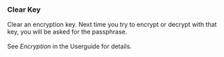 ### Clear Key

Clear an encryption key. Next time you try to encrypt or decrypt with
that key, you will be asked for the passphrase.\
\
See *Encryption* in the Userguide for details.
